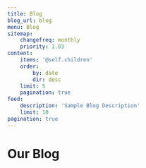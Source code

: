 ```yaml
---
title: Blog
blog_url: blog
menu: Blog
sitemap:
    changefreq: monthly
    priority: 1.03
content:
    items: '@self.children'
    order:
        by: date
        dir: desc
    limit: 5
    pagination: true
feed:
    description: 'Sample Blog Description'
    limit: 10
pagination: true
---
```


# Our Blog